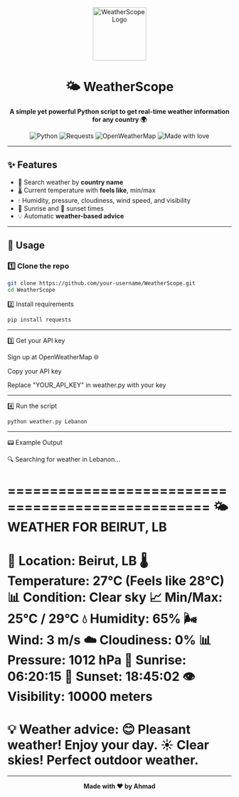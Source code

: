 <p align="center">
  <img src="https://cdn-icons-png.flaticon.com/512/1163/1163661.png" alt="WeatherScope Logo" width="120"/>
</p>

<h1 align="center">🌤️ WeatherScope</h1>

<p align="center">
  <b>A simple yet powerful Python script to get real-time weather information for any country 🌍</b>
</p>

<p align="center">
  <img src="https://img.shields.io/badge/Python-3.x-blue?style=for-the-badge&logo=python" alt="Python"/>
  <img src="https://img.shields.io/badge/Requests-Library-green?style=for-the-badge&logo=fastapi" alt="Requests"/>
  <img src="https://img.shields.io/badge/OpenWeatherMap-API-orange?style=for-the-badge&logo=openweathermap" alt="OpenWeatherMap"/>
  <img src="https://img.shields.io/badge/Made%20With-Love-red?style=for-the-badge&logo=github" alt="Made with love"/>
</p>

---

## ✨ Features
- 📍 Search weather by **country name**
- 🌡️ Current temperature with **feels like**, min/max
- 💧 Humidity, pressure, cloudiness, wind speed, and visibility
- 🌅 Sunrise and 🌇 sunset times
- 💡 Automatic **weather-based advice**

---

## 🚀 Usage

### 1️⃣ Clone the repo
```bash
git clone https://github.com/your-username/WeatherScope.git
cd WeatherScope
```
2️⃣ Install requirements
```bash
pip install requests
```
---
3️⃣ Get your API key

Sign up at OpenWeatherMap
 🌐

Copy your API key

Replace "YOUR_API_KEY" in weather.py with your key

---
4️⃣ Run the script
``` bash
python weather.py Lebanon
```

---
📟 Example Output

🔍 Searching for weather in Lebanon...

==================================================
🌤️  WEATHER FOR BEIRUT, LB
==================================================
📍 Location: Beirut, LB
🌡️  Temperature: 27°C (Feels like 28°C)
📊 Condition: Clear sky
📈 Min/Max: 25°C / 29°C
💧 Humidity: 65%
🌬️  Wind: 3 m/s
☁️  Cloudiness: 0%
📊 Pressure: 1012 hPa
🌅 Sunrise: 06:20:15
🌇 Sunset: 18:45:02
👁️  Visibility: 10000 meters
==================================================
💡 Weather advice:
   😊 Pleasant weather! Enjoy your day.
   ☀️  Clear skies! Perfect outdoor weather.
==================================================


---

<p align="center"> <b> Made with ❤️ by Ahmad</b> </p> 


